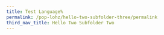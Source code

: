 ```yaml
---
title: Test Language%
permalink: /pop-lohz/hello-two-subfolder-three/permalink
third_nav_title: Hello Two Subfolder Two
---
```




